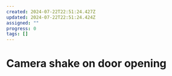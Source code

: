 ```yaml
---
created: 2024-07-22T22:51:24.427Z
updated: 2024-07-22T22:51:24.424Z
assigned: ""
progress: 0
tags: []
---
```


# Camera shake on door opening
